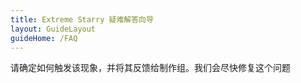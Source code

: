 ```yaml
---
title: Extreme Starry 疑难解答向导
layout: GuideLayout
guideHome: /FAQ
---
```


请确定如何触发该现象，并将其反馈给制作组。我们会尽快修复这个问题
